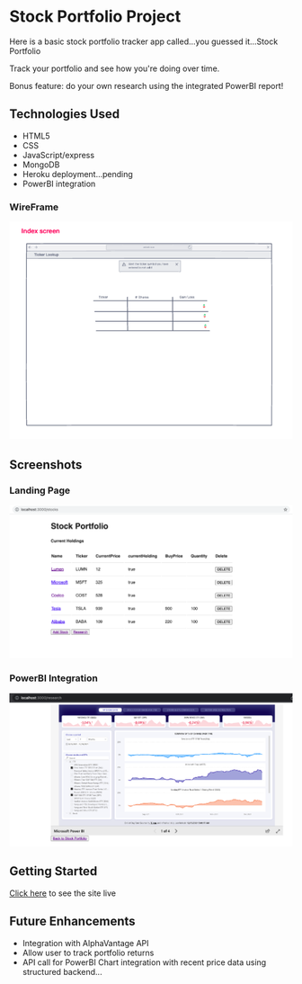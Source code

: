 # Stock Portfolio Project

Here is a basic stock portfolio tracker app called...you guessed it...Stock Portfolio

Track your portfolio and see how you're doing over time.

Bonus feature: do your own research using the integrated PowerBI report!

## Technologies Used

- HTML5
- CSS
- JavaScript/express
- MongoDB
- Heroku deployment...pending
- PowerBI integration

### WireFrame
![Wireframe](https://github.com/rsmall1990/stock-portfolio/blob/master/Screen%20Shot%202021-12-15%20at%2010.19.37%20AM.png)

## Screenshots
### Landing Page
![Screenshot](https://github.com/rsmall1990/stock-portfolio/blob/master/Screen%20Shot%202021-12-15%20at%205.28.46%20PM.png)

### PowerBI Integration
![Schreenshot 2](https://github.com/rsmall1990/stock-portfolio/blob/master/PowerBI%20Screen.png)

## Getting Started
[Click here](https://sleepy-badlands-85646.herokuapp.com/) to see the site live

## Future Enhancements
- Integration with AlphaVantage API
- Allow user to track portfolio returns
- API call for PowerBI Chart integration with recent price data using structured backend...